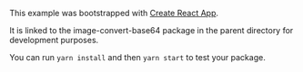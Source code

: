 This example was bootstrapped with [Create React App](https://github.com/facebook/create-react-app).

It is linked to the image-convert-base64 package in the parent directory for development purposes.

You can run `yarn install` and then `yarn start` to test your package.
